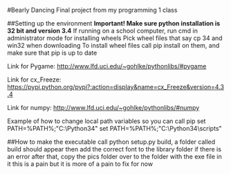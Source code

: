 #Bearly Dancing
Final project from my programming 1 class

##Setting up the environment
**Important! Make sure python installation is 32 bit and version 3.4**
If running on a school computer, run cmd in administrator mode for installing wheels
Pick wheel files that say cp 34 and win32 when downloading
To install wheel files call pip install on them, and make sure that pip is up to date

Link for Pygame:
<http://www.lfd.uci.edu/~gohlke/pythonlibs/#pygame>

Link for cx_Freeze:
https://pypi.python.org/pypi?:action=display&name=cx_Freeze&version=4.3.4

Link for numpy:
http://www.lfd.uci.edu/~gohlke/pythonlibs/#numpy

Example of how to change local path variables so you can call pip
set PATH=%PATH%;"C:\Python34"
set PATH=%PATH%;"C:\Python34\scripts"

##How to make the executable
call python setup.py build, a folder called build should appear
then add the correct font to the library folder if there is an error
after that, copy the pics folder over to the folder with the exe file in it
this is a pain but it is more of a pain to fix for now
